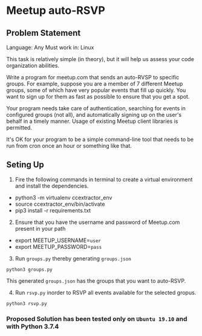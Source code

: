 # Meetup auto-RSVP

## Problem Statement

Language: Any
Must work in: Linux

This task is relatively simple (in theory), but it will help us assess your code organization abilities.

Write a program for meetup.com that sends an auto-RVSP to specific groups. For example, suppose you are a member of 7 different Meetup groups, some of which have very popular events that fill up quickly. You want to sign up for them as fast as possible to ensure that you get a spot.

Your program needs take care of authentication, searching for events in configured groups (not all), and automatically signing up on the user's behalf in a timely manner. Usage of existing Meetup client libraries is permitted.

It's OK for your program to be a simple command-line tool that needs to be run from cron once an hour or something like that.

## Seting Up
1. Fire the following commands in terminal to create a virtual environment and install the dependencies.
- python3 -m virtualenv ccextractor_env
- source ccextractor_env/bin/activate
- pip3 install -r requirements.txt

2. Ensure that you have the username and password of Meetup.com present in your path
- export MEETUP_USERNAME=`user` 
- export MEETUP_PASSWORD=`pass`

3. Run `groups.py` thereby generating `groups.json`

``` shell
python3 groups.py 
```
This generated `groups.json` has the groups that you want to auto-RSVP.

4. Run `rsvp.py` inorder to RSVP all events available for the selected gropus.
``` shell
python3 rsvp.py 
```

### Proposed Solution has been tested only on `Ubuntu 19.10` and with Python 3.7.4
